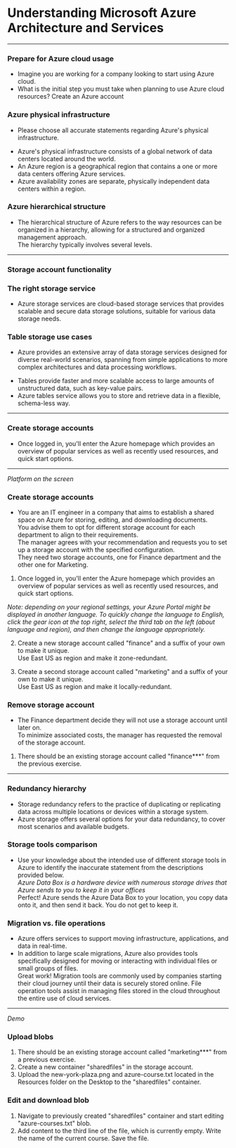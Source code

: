 # Understanding Microsoft Azure Architecture and Services
---
### Prepare for Azure cloud usage
* Imagine you are working for a company looking to start using Azure cloud.
* What is the initial step you must take when planning to use Azure cloud resources?
Create an Azure account

### Azure physical infrastructure
* Please choose all accurate statements regarding Azure's physical infrastructure.
- Azure's physical infrastructure consists of a global network of data centers located around the world.   
- An Azure region is a geographical region that contains a one or more data centers offering Azure services.    
- Azure availability zones are separate, physically independent data centers within a region.

### Azure hierarchical structure
* The hierarchical structure of Azure refers to the way resources can be organized in a hierarchy, allowing for a structured and organized management approach.   
The hierarchy typically involves several levels.
---
### Storage account functionality
### The right storage service
* Azure storage services are cloud-based storage services that provides scalable and secure data storage solutions, suitable for various data storage needs.

### Table storage use cases
* Azure provides an extensive array of data storage services designed for diverse real-world scenarios, spanning from simple applications to more complex architectures and data processing workflows.
- Tables provide faster and more scalable access to large amounts of unstructured data, such as key-value pairs.
- Azure tables service allows you to store and retrieve data in a flexible, schema-less way.
---
### Create storage accounts
* Once logged in, you'll enter the Azure homepage which provides an overview of popular services as well as recently used resources, and quick start options.
---
*Platform on the screen*
### Create storage accounts
* You are an IT engineer in a company that aims to establish a shared space on Azure for storing, editing, and downloading documents.    
You advise them to opt for different storage account for each department to align to their requirements.     
The manager agrees with your recommendation and requests you to set up a storage account with the specified configuration.     
They need two storage accounts, one for Finance department and the other one for Marketing.
1. Once logged in, you'll enter the Azure homepage which provides an overview of popular services as well as recently used resources, and quick start options.
   
*Note: depending on your regional settings, your Azure Portal might be displayed in another language. To quickly change the language to English, click the gear icon at the top right, select the third tab on the left (about language and region), and then change the language appropriately.*

2. Create a new storage account called "finance" and a suffix of your own to make it unique.    
Use East US as region and make it zone-redundant.

3. Create a second storage account called "marketing" and a suffix of your own to make it unique.   
Use East US as region and make it locally-redundant.

### Remove storage account
* The Finance department decide they will not use a storage account until later on.     
To minimize associated costs, the manager has requested the removal of the storage account.

1. There should be an existing storage account called "finance***" from the previous exercise.
---

### Redundancy hierarchy
* Storage redundancy refers to the practice of duplicating or replicating data across multiple locations or devices within a storage system.
* Azure storage offers several options for your data redundancy, to cover most scenarios and available budgets.

### Storage tools comparison
* Use your knowledge about the intended use of different storage tools in Azure to identify the inaccurate statement from the descriptions provided below.   
*Azure Data Box is a hardware device with numerous storage drives that Azure sends to you to keep it in your offices*    
Perfect! Azure sends the Azure Data Box to your location, you copy data onto it, and then send it back. You do not get to keep it.

### Migration vs. file operations 
* Azure offers services to support moving infrastructure, applications, and data in real-time.   
* In addition to large scale migrations, Azure also provides tools specifically designed for moving or interacting with individual files or small groups of files.    
Great work! Migration tools are commonly used by companies starting their cloud journey until their data is securely stored online. File operation tools assist in managing files stored in the cloud throughout the entire use of cloud services.
---
*Demo*
### Upload blobs
1. There should be an existing storage account called "marketing***" from a previous exercise.
2. Create a new container "sharedfiles" in the storage account.
3. Upload the new-york-plaza.png and azure-course.txt located in the Resources folder on the Desktop to the "sharedfiles" container.

### Edit and download blob
1. Navigate to previously created "sharedfiles" container and start editing "azure-courses.txt" blob.
2. Add content to the third line of the file, which is currently empty. Write the name of the current course.
Save the file.
